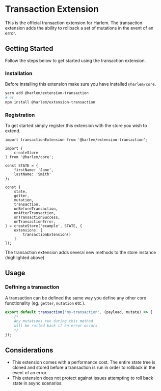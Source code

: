 # Transaction Extension

This is the official transaction extension for Harlem. The transaction extension adds the ability to rollback a set of mutations in the event of an error.

## Getting Started

Follow the steps below to get started using the transaction extension.

### Installation

Before installing this extension make sure you have installed `@harlem/core`.

```bash
yarn add @harlem/extension-transaction
# or
npm install @harlem/extension-transaction
```

### Registration

To get started simply register this extension with the store you wish to extend.

```typescript{16-20,23}
import transactionExtension from '@harlem/extension-transaction';

import {
    createStore
} from '@harlem/core';

const STATE = {
    firstName: 'Jane',
    lastName: 'Smith'
};

const {
    state,
    getter,
    mutation,
    transaction,
    onBeforeTransaction,
    onAfterTransaction,
    onTransactionSuccess,
    onTransactionError,
} = createStore('example', STATE, {
    extensions: [
        transactionExtension()
    ]
});
```

The transaction extension adds several new methods to the store instance (highlighted above).


## Usage

### Defining a transaction
A transaction can be defined the same way you define any other core functionality (eg. `getter`, `mutation` etc.).

```typescript
export default transaction('my-transaction', (payload, mutate) => {
    /*
    Any mutations run during this method
    will be rolled back if an error occurs
    */
});
```

## Considerations
- This extension comes with a performance cost. The entire state tree is cloned and stored before a transaction is run in order to rollback in the event of an error.
- This extension does not protect against issues attempting to roll back state in async scenarios